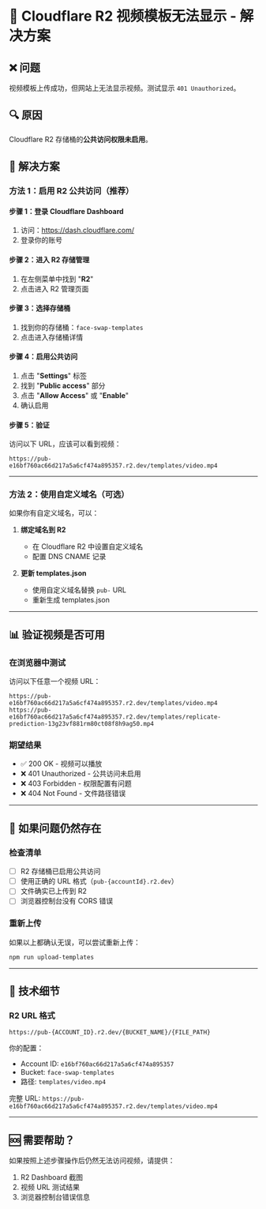 # 🔧 Cloudflare R2 视频模板无法显示 - 解决方案

## ❌ 问题
视频模板上传成功，但网站上无法显示视频。测试显示 `401 Unauthorized`。

## 🔍 原因
Cloudflare R2 存储桶的**公共访问权限未启用**。

## 🎯 解决方案

### 方法 1：启用 R2 公共访问（推荐）

#### 步骤 1：登录 Cloudflare Dashboard
1. 访问：https://dash.cloudflare.com/
2. 登录你的账号

#### 步骤 2：进入 R2 存储管理
1. 在左侧菜单中找到 "**R2**"
2. 点击进入 R2 管理页面

#### 步骤 3：选择存储桶
1. 找到你的存储桶：`face-swap-templates`
2. 点击进入存储桶详情

#### 步骤 4：启用公共访问
1. 点击 "**Settings**" 标签
2. 找到 "**Public access**" 部分
3. 点击 "**Allow Access**" 或 "**Enable**"
4. 确认启用

#### 步骤 5：验证
访问以下 URL，应该可以看到视频：
```
https://pub-e16bf760ac66d217a5a6cf474a895357.r2.dev/templates/video.mp4
```

---

### 方法 2：使用自定义域名（可选）

如果你有自定义域名，可以：

1. **绑定域名到 R2**
   - 在 Cloudflare R2 中设置自定义域名
   - 配置 DNS CNAME 记录

2. **更新 templates.json**
   - 使用自定义域名替换 `pub-` URL
   - 重新生成 templates.json

---

## 📊 验证视频是否可用

### 在浏览器中测试
访问以下任意一个视频 URL：
```
https://pub-e16bf760ac66d217a5a6cf474a895357.r2.dev/templates/video.mp4
https://pub-e16bf760ac66d217a5a6cf474a895357.r2.dev/templates/replicate-prediction-13g23vf881rm80ct08f8h9ag50.mp4
```

### 期望结果
- ✅ 200 OK - 视频可以播放
- ❌ 401 Unauthorized - 公共访问未启用
- ❌ 403 Forbidden - 权限配置有问题
- ❌ 404 Not Found - 文件路径错误

---

## 🔄 如果问题仍然存在

### 检查清单
- [ ] R2 存储桶已启用公共访问
- [ ] 使用正确的 URL 格式（`pub-{accountId}.r2.dev`）
- [ ] 文件确实已上传到 R2
- [ ] 浏览器控制台没有 CORS 错误

### 重新上传
如果以上都确认无误，可以尝试重新上传：
```bash
npm run upload-templates
```

---

## 📝 技术细节

### R2 URL 格式
```
https://pub-{ACCOUNT_ID}.r2.dev/{BUCKET_NAME}/{FILE_PATH}
```

你的配置：
- Account ID: `e16bf760ac66d217a5a6cf474a895357`
- Bucket: `face-swap-templates`
- 路径: `templates/video.mp4`

完整 URL: `https://pub-e16bf760ac66d217a5a6cf474a895357.r2.dev/templates/video.mp4`

---

## 🆘 需要帮助？

如果按照上述步骤操作后仍然无法访问视频，请提供：
1. R2 Dashboard 截图
2. 视频 URL 测试结果
3. 浏览器控制台错误信息

